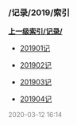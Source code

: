### /记录/2019/索引


**[上一级索引/记录/](/记录/)**

- [201901记](/记录/2019/201901记)

- [201902记](/记录/2019/201902记)

- [201903记](/记录/2019/201903记)

- [201904记](/记录/2019/201904记)


<font size=2 color='grey'> 2020-03-12 16:14 </font>

